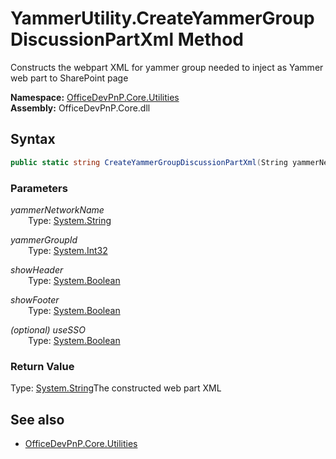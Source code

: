 # YammerUtility.CreateYammerGroupDiscussionPartXml Method  
Constructs the webpart XML for yammer group needed to inject as Yammer web part to SharePoint page  

**Namespace:** [OfficeDevPnP.Core.Utilities](OfficeDevPnP.Core.Utilities.md)  
**Assembly:** OfficeDevPnP.Core.dll  
## Syntax
```C#
public static string CreateYammerGroupDiscussionPartXml(String yammerNetworkName,Int32 yammerGroupId,Boolean showHeader,Boolean showFooter,Boolean useSSO)
```
### Parameters
*yammerNetworkName*  
&emsp;&emsp;Type: [System.String](System.String.md) 
&emsp;&emsp;  
  
*yammerGroupId*  
&emsp;&emsp;Type: [System.Int32](System.Int32.md) 
&emsp;&emsp;  
  
*showHeader*  
&emsp;&emsp;Type: [System.Boolean](System.Boolean.md) 
&emsp;&emsp;  
  
*showFooter*  
&emsp;&emsp;Type: [System.Boolean](System.Boolean.md) 
&emsp;&emsp;  
  
*(optional) useSSO*  
&emsp;&emsp;Type: [System.Boolean](System.Boolean.md) 
&emsp;&emsp;  
  
### Return Value
Type: [System.String](System.String.md 
)The constructed web part XML

## See also
- [OfficeDevPnP.Core.Utilities](OfficeDevPnP.Core.Utilities.md)
